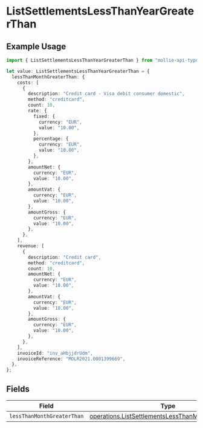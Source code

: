 # ListSettlementsLessThanYearGreaterThan

## Example Usage

```typescript
import { ListSettlementsLessThanYearGreaterThan } from "mollie-api-typescript/models/operations";

let value: ListSettlementsLessThanYearGreaterThan = {
  lessThanMonthGreaterThan: {
    costs: [
      {
        description: "Credit card - Visa debit consumer domestic",
        method: "creditcard",
        count: 10,
        rate: {
          fixed: {
            currency: "EUR",
            value: "10.00",
          },
          percentage: {
            currency: "EUR",
            value: "10.00",
          },
        },
        amountNet: {
          currency: "EUR",
          value: "10.00",
        },
        amountVat: {
          currency: "EUR",
          value: "10.00",
        },
        amountGross: {
          currency: "EUR",
          value: "10.00",
        },
      },
    ],
    revenue: [
      {
        description: "Credit card",
        method: "creditcard",
        count: 10,
        amountNet: {
          currency: "EUR",
          value: "10.00",
        },
        amountVat: {
          currency: "EUR",
          value: "10.00",
        },
        amountGross: {
          currency: "EUR",
          value: "10.00",
        },
      },
    ],
    invoiceId: "inv_aHbjjdrUdm",
    invoiceReference: "MOLR2021.0001399669",
  },
};
```

## Fields

| Field                                                                                                                    | Type                                                                                                                     | Required                                                                                                                 | Description                                                                                                              |
| ------------------------------------------------------------------------------------------------------------------------ | ------------------------------------------------------------------------------------------------------------------------ | ------------------------------------------------------------------------------------------------------------------------ | ------------------------------------------------------------------------------------------------------------------------ |
| `lessThanMonthGreaterThan`                                                                                               | [operations.ListSettlementsLessThanMonthGreaterThan](../../models/operations/listsettlementslessthanmonthgreaterthan.md) | :heavy_minus_sign:                                                                                                       | N/A                                                                                                                      |